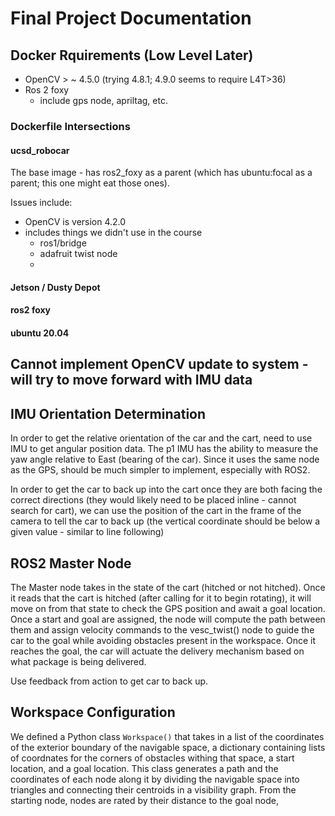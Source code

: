 # Final Project Documentation

## Docker Rquirements (Low Level Later)

* OpenCV > ~ 4.5.0 (trying 4.8.1; 4.9.0 seems to require L4T>36)
* Ros 2 foxy 
    * include gps node, apriltag, etc.

### Dockerfile Intersections
#### ucsd_robocar

The base image - has ros2_foxy as a parent (which has ubuntu:focal as a parent; this one might eat those ones).

Issues include: 
* OpenCV is version 4.2.0
* includes things we didn't use in the course
    * ros1/bridge
    * adafruit twist node
    *

#### Jetson / Dusty Depot


#### ros2 foxy


#### ubuntu 20.04

## Cannot implement OpenCV update to system - will try to move forward with IMU data

## IMU Orientation Determination

In order to get the relative orientation of the car and the cart, need to use IMU to get angular position data. The p1 IMU has the ability to measure the yaw angle relative to East (bearing of the car). Since it uses the same node as the GPS, should be much simpler to implement, especially with ROS2. 

In order to get the car to back up into the cart once they are both facing the correct directions (they would likely need to be placed inline - cannot search for cart), we can use the position of the cart in the frame of the camera to tell the car to back up (the vertical coordinate should be below a given value - similar to line following)


## ROS2 Master Node

The Master node takes in the state of the cart (hitched or not hitched). Once it reads that the cart is hitched (after calling for it to begin rotating), it will move on from that state to check the GPS position and await a goal location. Once a start and goal are assigned, the node will compute the path between them and assign velocity commands to the vesc_twist() node to guide the car to the goal while avoiding obstacles present in the workspace. Once it reaches the goal, the car will actuate the delivery mechanism based on what package is being delivered.   

Use feedback from action to get car to back up.




## Workspace Configuration

We defined a Python class `Workspace()` that takes in a list of the coordinates of the exterior boundary of the navigable space, a dictionary containing lists of coordnates for the corners of obstacles withing that space, a start location, and a goal location.
This class generates a path and the coordinates of each node along it by dividing the navigable space into triangles and connecting their centroids in a visibility graph. From the starting node, nodes are rated by their distance to the goal node, 

